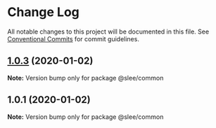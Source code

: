 # Change Log

All notable changes to this project will be documented in this file.
See [Conventional Commits](https://conventionalcommits.org) for commit guidelines.

## [1.0.3](https://github.com/slee2540/lernaTest/compare/v1.0.2...v1.0.3) (2020-01-02)

**Note:** Version bump only for package @slee/common





## 1.0.1 (2020-01-02)

**Note:** Version bump only for package @slee/common
